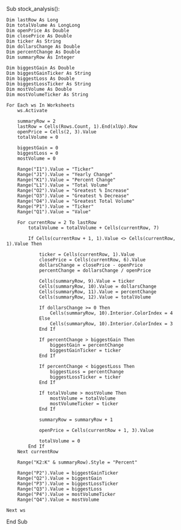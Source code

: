 Sub stock_analysis():

    Dim lastRow As Long
    Dim totalVolume As LongLong
    Dim openPrice As Double
    Dim closePrice As Double
    Dim ticker As String
    Dim dollarsChange As Double
    Dim percentChange As Double
    Dim summaryRow As Integer

    Dim biggestGain As Double
    Dim biggestGainTicker As String
    Dim biggestLoss As Double
    Dim biggestLossTicker As String
    Dim mostVolume As Double
    Dim mostVolumeTicker As String
    
    For Each ws In Worksheets
        ws.Activate

        summaryRow = 2
        lastRow = Cells(Rows.Count, 1).End(xlUp).Row
        openPrice = Cells(2, 3).Value
        totalVolume = 0
        
        biggestGain = 0
        biggestLoss = 0
        mostVolume = 0
        
        Range("I1").Value = "Ticker"
        Range("J1").Value = "Yearly Change"
        Range("K1").Value = "Percent Change"
        Range("L1").Value = "Total Volume"
        Range("O2").Value = "Greatest % Increase"
        Range("O3").Value = "Greatest % Decrease"
        Range("O4").Value = "Greatest Total Volume"
        Range("P1").Value = "Ticker"
        Range("Q1").Value = "Value"
        
        For currentRow = 2 To lastRow
            totalVolume = totalVolume + Cells(currentRow, 7)
            
            If Cells(currentRow + 1, 1).Value <> Cells(currentRow, 1).Value Then
            
                ticker = Cells(currentRow, 1).Value
                closePrice = Cells(currentRow, 6).Value
                dollarsChange = closePrice - openPrice
                percentChange = dollarsChange / openPrice
                
                Cells(summaryRow, 9).Value = ticker
                Cells(summaryRow, 10).Value = dollarsChange
                Cells(summaryRow, 11).Value = percentChange
                Cells(summaryRow, 12).Value = totalVolume
                
                If dollarsChange >= 0 Then
                    Cells(summaryRow, 10).Interior.ColorIndex = 4
                Else
                    Cells(summaryRow, 10).Interior.ColorIndex = 3
                End If
                
                If percentChange > biggestGain Then
                    biggestGain = percentChange
                    biggestGainTicker = ticker
                End If
                
                If percentChange < biggestLoss Then
                    biggestLoss = percentChange
                    biggestLossTicker = ticker
                End If
                
                If totalVolume > mostVolume Then
                    mostVolume = totalVolume
                    mostVolumeTicker = ticker
                End If
                
                summaryRow = summaryRow + 1
                
                openPrice = Cells(currentRow + 1, 3).Value
                
                totalVolume = 0
            End If
        Next currentRow
        
        Range("K2:K" & summaryRow).Style = "Percent"
        
        Range("P2").Value = biggestGainTicker
        Range("Q2").Value = biggestGain
        Range("P3").Value = biggestLossTicker
        Range("Q3").Value = biggestLoss
        Range("P4").Value = mostVolumeTicker
        Range("Q4").Value = mostVolume
        
    Next ws
End Sub
